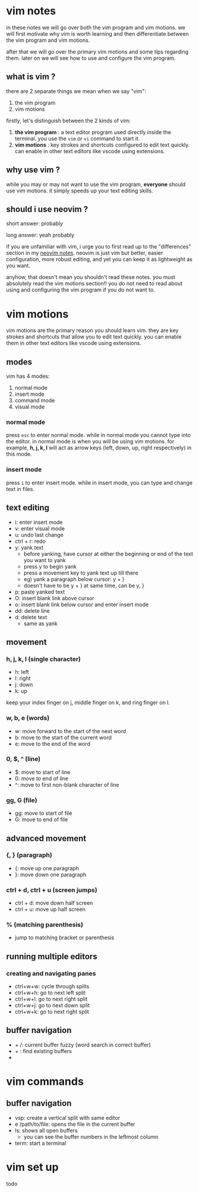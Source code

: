 # vim notes

in these notes we will go over both the vim program and vim motions. we will first motivate why vim is worth learning and then differentiate between the vim program and vim motions.

after that we will go over the primary vim motions and some tips regarding them. later on we will see how to use and configure the vim program. 

## what is vim ?
there are 2 separate things we mean when we say "vim":
1. the vim program
2. vim motions

firstly, let's distinguish between the 2 kinds of vim:
1. **the vim program** : a text editor program used directly inside the terminal. you use the `vim` or `vi` command to start it.
2. **vim motions** : key strokes and shortcuts configured to edit text quickly. can enable in other text editors like vscode using extensions.

## why use vim ?

while you may or may not want to use the vim program, **everyone** should use vim motions. it simply speeds up your text editing skills.

## should i use neovim ?

short answer: probably

long answer: yeah probably

if you are unfamiliar with vim, i urge you to first read up to the "differences" section in my [neovim notes](neovim.md). neovim is just vim but better, easier configuration, more robust editing, and yet you can keep it as lightweight as you want.

anyhow, that doesn't mean you shouldn't read these notes. you must absolutely read the vim motions section!! you do not need to read about using and configuring the vim program if you do not want to.

# vim motions

vim motions are the primary reason you should learn vim. they are key strokes and shortcuts that allow you to edit text quickly. you can enable them in other text editors like vscode using extensions.

## modes
vim has 4 modes:
1. normal mode
2. insert mode
3. command mode
4. visual mode

### normal mode
press `esc` to enter normal mode. while in normal mode you cannot type into the editor. in normal mode is when you will be using vim motions. for example, **h, j, k, l** will act as arrow keys (left, down, up, right respectively) in this mode. 

### insert mode
press `i` to enter insert mode. while in insert mode, you can type and change text in files.


## text editing
- i: enter insert mode 
- v: enter visual mode
- u: undo last change
- ctrl + r: redo
- y: yank text
    - before yanking, have cursor at either the beginning or end of the text you want to yank
    - press y to begin yank
    - press a movement key to yank text up till there
    - eg) yank a paragraph below cursor: y + }
    - doesn't have to be y + } at same time, can be y, }
- p: paste yanked text
- O: insert blank link above cursor
- o: insert blank link below cursor and enter insert mode
- dd: delete line
- d: delete text
    - same as yank 

## movement

### h, j, k, l (single character)
- h: left
- l: right
- j: down
- k: up

keep your index finger on j, middle finger on k, and ring finger on l.

### w, b, e (words)
- w: move forward to the start of the next word
- b: move to the start of the current word
- e: move to the end of the word

### 0, $, ^ (line)
- $: move to start of line
- 0: move to end of line
- ^: move to first non-blank character of line

### gg, G (file)
- gg: move to start of file
- G: move to end of file

## advanced movement
### {, } (paragraph)
- {: move up one paragraph
- }: move down one paragraph

### ctrl + d, ctrl + u (screen jumps)
- ctrl + d: move down half screen
- ctrl + u: move up half screen

### % (matching parenthesis)
- jump to matching bracket or parenthesis

## running multiple editors
### creating and navigating panes
- ctrl+w+w: cycle through splits
- ctrl+w+h: go to next left split
- ctrl+w+l: go to next right split
- ctrl+w+j: go to next down split
- ctrl+w+k: go to next right split

## buffer navigation
- <leader> + /: current buffer fuzzy (word search in correct buffer)
- <leader> + <leader>: find existing buffers    
- 

# vim commands

## buffer navigation
- vsp: create a vertical split with same editor
- e /path/to/file: opens the file in the current buffer
- ls: shows all open buffers
    - you can see the buffer numbers in the leftmost column
- term: start a terminal 

# vim set up
todo
